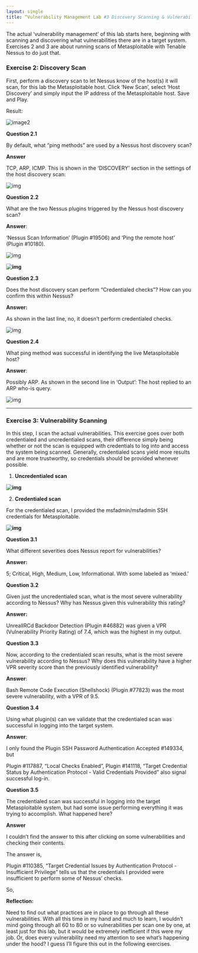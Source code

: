 ```yaml
---
layout: single
title: “Vulnerability Management Lab #3 Discovery Scanning & Vulnerability Scanning”
---
```


The actual ‘vulnerability management’ of this lab starts here, beginning with scanning and discovering what vulnerabilities there are in a target system. Exercises 2 and 3 are about running scans of Metasploitable with Tenable Nessus to do just that.

### **Exercise 2: Discovery Scan**

First, perform a discovery scan to let Nessus know of the host(s) it will scan, for this lab the Metasploitable host. Click ‘New Scan’, select ‘Host Discovery’ and simply input the IP address of the Metasploitable host. Save and Play. 

Result:

![image2](/Users/areekang/Documents/areekang.github.io/GitHub/areekang.github.io/images/2023-07-18-sixth/image2.png)



**Question 2.1**

By default, what “ping methods” are used by a Nessus host discovery scan?

**Answer**

TCP, ARP, ICMP. This is shown in the ‘DISCOVERY’ section in the settings of the host discovery scan:

![img](https://lh4.googleusercontent.com/FsvahkyjvksgQBMABzrPE6X0AtRZadl9hC_qPeNeHJpUz7I8t5wo8hCvrhsQqvf1-8lQixWpfdF4zVxwGk9bO8dYcmmF91MH4GvXO8T_g_YDrNvq35qLXdZb6qFsmXth_DxwhHncR2KGIckgGM8Lvyk)



**Question 2.2**

What are the two Nessus plugins triggered by the Nessus host discovery scan? 

**Answer**: 

‘Nessus Scan Information’ (Plugin #19506) and ‘Ping the remote host’ (Plugin #10180).

![img](https://lh4.googleusercontent.com/qdiWeFU6_ySsbt4GrwhVZ0PXSWFioes49GRgYNF0HY4rTJWYD1M94IgwaviCOWRUcop9NmWGF0hvwfEY53n5YgssFM6nBsmlbyYLvYAoA0NdgQ_XhACpu4h-c2IewhHtuCMkRwoM1eHn5W1Bx47s6rU)

**![img](https://lh5.googleusercontent.com/jTTU4d9rClOk9fwYKn5edsdT7gi-JU2QmdxbWxOpp2BiP7Ngb-_9xZ8Fi2C8Zbouhx17KCYJsWMBJDyh38YmDHSkisu-KBqv9fl5liiUmxXDL3QD58n3J5glf-cMErGfwndfaSNCxTWFq26lpN2nebI)**

**Question 2.3**

Does the host discovery scan perform “Credentialed checks”? How can you confirm this within Nessus? 

**Answer:** 

As shown in the last line, no, it doesn’t perform credentialed checks.

![img](https://lh4.googleusercontent.com/OAOXeHWOwnTWqwSus4upnUzEyCQVFug6FDXfv7muEuIYnJOwPJjVtEXH5zB5xJUkQxiSMfdzBfzoPS3sLErujkjBhiTMeaZbprtn-DkjKdKq2ApYKljfjFJWt8H7RA65GJJJjjKtHAH-JzFmcJbqVI8)

**Question 2.4**

What ping method was successful in identifying the live Metasploitable host?

**Answer**: 

Possibly ARP. As shown in the second line in ‘Output’: The host replied to an ARP who-is query.

![img](https://lh4.googleusercontent.com/3QiTGZJuZFnRsvXMa7QwuLRHpMpWcVWwZn4mu6Nu6SjI7u65EFR4LICcG8gQYaRpcfXX3RGsVzR0__N2y6NMCKENf6bECqSCVsBds3ZcaRlndah7OU-1SjLBHiqzO-OHN76FcnQDK5iFEUwpGJGwmMA)



------



### **Exercise 3: Vulnerability Scanning**

In this step, I scan the actual vulnerabilities. This exercise goes over both credentialed and uncredentialed scans, their difference simply being whether or not the scan is equipped with credentials to log into and access the system being scanned. Generally, credentialed scans yield more results and are more trustworthy, so credentials should be provided whenever possible.

1. **Uncredentialed scan**

**![img](https://lh4.googleusercontent.com/elWTewfns7QYO7LK76JHprcOLxskHM5P5ILKchhQWOjakYTssvMzTvnP8ltYgAwY2i7VIm3EyxYIeFEGsn8a-NvPBmSmfoGJBfMNsMOZBHL4cFo0albGtggBay2ZFEJGCD_2SFtYbO5wQY01_1HeZS8)**

2. **Credentialed scan**

For the credentialed scan, I provided the msfadmin/msfadmin SSH credentials for Metasploitable.

**![img](https://lh6.googleusercontent.com/lnTFD-Ph6EAuEW5vdNswccR__zmtjXVZaFFfiLepLjISLMvu6NcYOWnr0NAx7OnLZeWpDbhMK3Mtzy00lcOxMrqiBYXEqDjxbWeK6jrwJN2gFC_L1utggdGJhOqIwf4CtE_-rzFvn8_RnhWclGZu1Ik)**



**Question 3.1**

What different severities does Nessus report for vulnerabilities? 

**Answer:**

5; Critical, High, Medium, Low, Informational. With some labeled as ‘mixed.’

**Question 3.2**

Given just the uncredentialed scan, what is the most severe vulnerability according to Nessus? Why has Nessus given this vulnerability this rating? 

**Answer:**

UnrealIRCd Backdoor Detection (Plugin #46882) was given a VPR (Vulnerability Priority Rating) of 7.4, which was the highest in my output.

**Question 3.3**

Now, according to the credentialed scan results, what is the most severe vulnerability according to Nessus? Why does this vulnerability have a higher VPR severity score than the previously identified vulnerability? 

**Answer**:

Bash Remote Code Execution (Shellshock) (Plugin #77823) was the most severe vulnerability, with a VPR of 9.5.

**Question 3.4**

Using what plugin(s) can we validate that the credentialed scan was successful in logging into the target system. 

**Answer**:

I only found the Plugin SSH Password Authentication Accepted #149334, but 

Plugin #117887, “Local Checks Enabled”, Plugin #141118, “Target Credential Status by Authentication Protocol - Valid Credentials Provided” also signal successful log-in.

**Question 3.5**

The credentialed scan was successful in logging into the target Metasploitable system, but had some issue performing everything it was trying to accomplish. What happened here? 

**Answer**

I couldn’t find the answer to this after clicking on some vulnerabilities and checking their contents. 

The answer is, 

Plugin #110385, “Target Credential Issues by Authentication Protocol - Insufficient Privilege” tells us that the credentials I provided were insufficient to perform some of Nessus’ checks.

So,

**Reflection:**

Need to find out what practices are in place to go through all these vulnerabilities. With all this time in my hand and much to learn, I wouldn’t mind going through all 60 to 80 or so vulnerabilities per scan one by one, at least just for this lab, but it would be extremely inefficient if this were my job. Or, does every vulnerability need my attention to see what’s happening under the hood? I guess I’ll figure this out in the following exercises.
